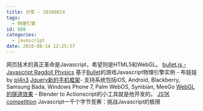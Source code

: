 ```yaml
---
title: 分享 - 20100814
tags:
  - 物理引擎
id: 988
categories:
  - javascript
date: 2010-08-14 12:25:57
---
```


网页技术的真正革命是Javascript，希望则是HTML5和WebGL。
[bullet.js - Javascript Ragdoll Physics](http://plsw.net/ragdoll.htm) 基于[Bullet](http://bulletphysics.org/wordpress/)的游戏Javascript物理引擎实例 -  布娃娃 by [pl4n3](http://pl4n3.blogspot.com/)
[Jquery新的手机框架](http://jquerymobile.com/2010/08/announcing-the-jquery-mobile-project/)- 支持系统包括iOS, Android, Blackberry, Samsung Bada, Windows Phone 7, Palm WebOS, Symbian, MeeGo
[WebGL的隧道效果](http://www.rozengain.com/blog/2010/08/10/using-webgl-glsl-shaders-to-create-a-tunnel-effect/) - Blender to Actionscript的小工具就是他开发的。
[JS1K competition](http://js1k.com/home) Javascript一千个字节竞赛：挑战Javascript的极限
